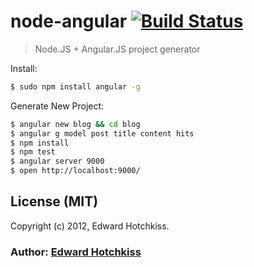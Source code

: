 
# node-angular [![Build Status](https://secure.travis-ci.org/edwardhotchkiss/node-angular.png)](http://travis-ci.org/edwardhotchkiss/node-angular)

> Node.JS + Angular.JS project generator

Install:

```bash
$ sudo npm install angular -g
```

Generate New Project:

```bash
$ angular new blog && cd blog
$ angular g model post title content hits
$ npm install
$ npm test
$ angular server 9000
$ open http://localhost:9000/
```

## License (MIT)

Copyright (c) 2012, Edward Hotchkiss.

### Author: [Edward Hotchkiss][0]

[0]: http://edwardhotchkiss.com/
